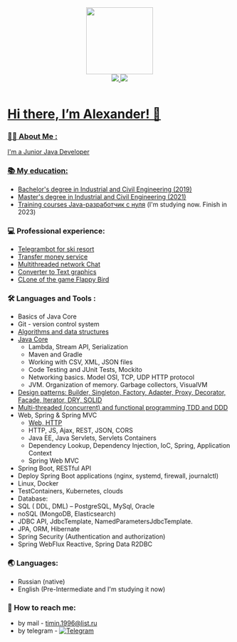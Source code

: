 <div id="header" align="center">
  <img src="https://media.giphy.com/media/wpoLqr5FT1sY0/giphy.gif" width="150"/>
</div>
<div id="badges" align="center">
    <a href="https://www.instagram.com/timin_alex">
  <img src="https://img.shields.io/badge/instagram-white?logo=instagram&logoColor=red&style=for-the-badge"/>
       <a href="https://vk.com/timin777aleksandr">
  <img src="https://img.shields.io/badge/vk-white?logo=vk&logoColor=blue&style=for-the-badge"/>
</div>

<p align="center"><img src="https://komarev.com/ghpvc/?username=AlexanderTimin96&style=flat-square&color=blue" alt=""></p>

# Hi there, I’m Alexander! 👋

### :woman_technologist: About Me :

I'm a Junior Java Developer

### :books: My education:

* Bachelor's degree in Industrial and Civil Engineering (2019)
* Master's degree in Industrial and Civil Engineering (2021)
* Training courses [Java-разработчик с нуля](https://netology.ru/programs/java-developer) (I'm studying now. Finish in
   2023)

### :computer: Professional experience:
- [Telegrambot for ski resort](https://github.com/AlexanderTimin96/SkiPass_telegramBot)
- [Transfer money service](https://github.com/AlexanderTimin96/MoneyTransferService)
- [Multithreaded network Chat](https://github.com/AlexanderTimin96/NetworkChat)
- [Converter to Text graphics](https://github.com/AlexanderTimin96/ConverterToTextGrafics)
- [CLone of the game Flappy Bird ](https://github.com/AlexanderTimin96/cloneOfTheGameFlappyBird/tree/main)


### :hammer_and_wrench: Languages and Tools :

- Basics of Java Core
- Git - version control system
- [Algorithms and data structures](https://github.com/AlexanderTimin96/Algorithms_and_data_structures_homeworks)
- [Java Core](https://github.com/AlexanderTimin96/Java_Core_Homework)
    - Lambda, Stream API, Serialization
    - Maven and Gradle
    - Working with CSV, XML, JSON files
    - Code Testing and JUnit Tests, Mockito 
    - Networking basics. Model OSI, TCP, UDP HTTP protocol
    - JVM. Organization of memory. Garbage collectors, VisualVM
- [Design patterns: Builder, Singleton, Factory, Adapter, Proxy, Decorator, Facade, Iterator, DRY, SOLID](https://github.com/AlexanderTimin96/Patterns_Homework)
- [Multi-threaded (concurrent) and functional programming TDD and DDD](https://github.com/AlexanderTimin96/Multithreading_Homework)
- Web, Spring & Spring MVC
    - [Web, HTTP](https://github.com/AlexanderTimin96/http-server/commits/main)
    - HTTP, JS, Ajax, REST, JSON, CORS
    - Java EE, Java Servlets, Servlets Containers
    - Dependency Lookup, Dependency Injection, IoC, Spring, Application Context
    - Spring Web MVC
- Spring Boot, RESTful API
- Deploy Spring Boot applications (nginx, systemd, firewall, journalctl)
- Linux, Docker
- TestContainers, Kubernetes, clouds
- Database:  
- SQL ( DDL, DML) – PostgreSQL, MySql, Oracle
- noSQL (MongoDB, Elasticsearch)
- JDBC API, JdbcTemplate, NamedParametersJdbcTemplate.
- JPA, ORM, Hibernate
- Spring Security (Authentication and authorization)
- Spring WebFlux Reactive, Spring Data R2DBC

### 🌏 Languages:

+ Russian (native)
+ English (Pre-Intermediate and I'm studying it now)

### 💬 How to reach me:

- by mail - timin.1996@list.ru
- by telegram - [![Telegram](https://img.shields.io/badge/telegram-blue?logo=telegram&logoColor=white&style=for-the-badge)](https://t.me/Rubiks_cube666)
